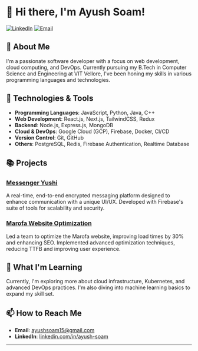 # 👋 Hi there, I'm Ayush Soam!

[![LinkedIn](https://img.shields.io/badge/LinkedIn-Connect-blue)](https://www.linkedin.com/in/ayush-soam-7556aa19a)
[![Email](https://img.shields.io/badge/Email-Contact-green)](mailto:ayushsoam15@gmail.com)

## 🚀 About Me

I'm a passionate software developer with a focus on web development, cloud computing, and DevOps. Currently pursuing my B.Tech in Computer Science and Engineering at VIT Vellore, I've been honing my skills in various programming languages and technologies.

## 🔧 Technologies & Tools

- **Programming Languages**: JavaScript, Python, Java, C++
- **Web Development**: React.js, Next.js, TailwindCSS, Redux
- **Backend**: Node.js, Express.js, MongoDB
- **Cloud & DevOps**: Google Cloud (GCP), Firebase, Docker, CI/CD
- **Version Control**: Git, GitHub
- **Others**: PostgreSQL, Redis, Firebase Authentication, Realtime Database

## 📚 Projects

### [Messenger Yushi](https://github.com/HriGrit/Yushi)
A real-time, end-to-end encrypted messaging platform designed to enhance communication with a unique UI/UX. Developed with Firebase's suite of tools for scalability and security.

### [Marofa Website Optimization](https://github.com/HriGrit/Marofa)
Led a team to optimize the Marofa website, improving load times by 30% and enhancing SEO. Implemented advanced optimization techniques, reducing TTFB and improving user experience.

## 🌱 What I'm Learning

Currently, I'm exploring more about cloud infrastructure, Kubernetes, and advanced DevOps practices. I'm also diving into machine learning basics to expand my skill set.

## 📫 How to Reach Me

- **Email**: ayushsoam15@gmail.com
- **LinkedIn**: [linkedin.com/in/ayush-soam](https://www.linkedin.com/in/ayush-soam-7556aa19a)

---
